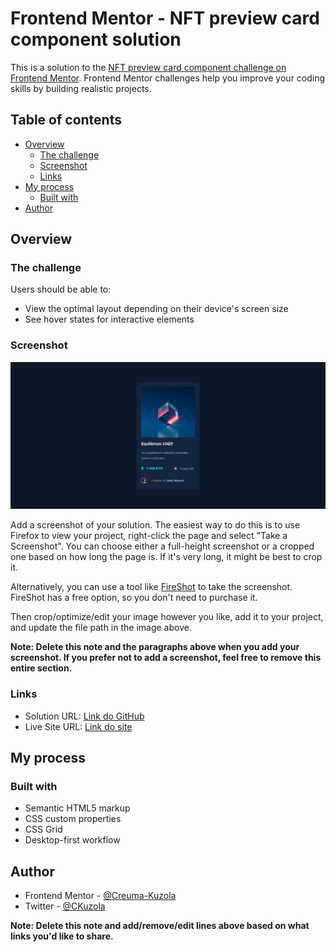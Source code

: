 # Frontend Mentor - NFT preview card component solution

This is a solution to the [NFT preview card component challenge on Frontend Mentor](https://www.frontendmentor.io/challenges/nft-preview-card-component-SbdUL_w0U). Frontend Mentor challenges help you improve your coding skills by building realistic projects. 

## Table of contents

- [Overview](#overview)
  - [The challenge](#the-challenge)
  - [Screenshot](#screenshot)
  - [Links](#links)
- [My process](#my-process)
  - [Built with](#built-with)
- [Author](#author)


## Overview

### The challenge

Users should be able to:

- View the optimal layout depending on their device's screen size
- See hover states for interactive elements

### Screenshot

![Desktop Solution](./images/desktop-solution.png)

Add a screenshot of your solution. The easiest way to do this is to use Firefox to view your project, right-click the page and select "Take a Screenshot". You can choose either a full-height screenshot or a cropped one based on how long the page is. If it's very long, it might be best to crop it.

Alternatively, you can use a tool like [FireShot](https://getfireshot.com/) to take the screenshot. FireShot has a free option, so you don't need to purchase it. 

Then crop/optimize/edit your image however you like, add it to your project, and update the file path in the image above.

**Note: Delete this note and the paragraphs above when you add your screenshot. If you prefer not to add a screenshot, feel free to remove this entire section.**

### Links

- Solution URL: [Link do GitHub](https://github.com/Creuma-Kuzola/NFT-card-preview)
- Live Site URL: [Link do site](https://card-preview-nft-creuma.netlify.app/)

## My process

### Built with

- Semantic HTML5 markup
- CSS custom properties
- CSS Grid
- Desktop-first workflow

## Author

- Frontend Mentor - [@Creuma-Kuzola](https://www.frontendmentor.io/profile/Creuma-Kuzola)
- Twitter - [@CKuzola](https://twitter.com/CKuzola)

**Note: Delete this note and add/remove/edit lines above based on what links you'd like to share.**

